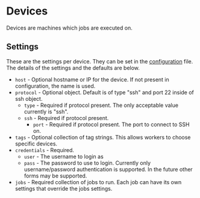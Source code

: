 # Devices

Devices are machines which jobs are executed on.

## Settings

These are the settings per device. They can be set in the [configuration](configuration.md) file. The details of the
settings and the defaults are below.

* `host` - Optional hostname or IP for the device. If not present in configuration, the name is used.
* `protocol` - Optional object. Default is of type "ssh" and port 22 inside of ssh object.
  * `type` - Required if protocol present. The only acceptable value currently is "ssh".
  * `ssh` - Required if protocol present.
    * `port` - Required if protocol present. The port to connect to SSH on.
* `tags` - Optional collection of tag strings. This allows workers to choose specific devices.
* `credentials` - Required.
  * `user` - The username to login as
  * `pass` - The password to use to login. Currently only username/password authentication is supported. In the future
    other forms may be supported.
* `jobs` - Required collection of jobs to run. Each job can have its own settings that override the jobs settings.
